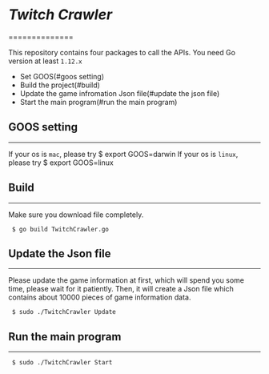 # *_Twitch Crawler_*
==============

This repository contains four packages to call the APIs.
You need Go version at least `1.12.x`

* Set GOOS(#goos setting)
* Build the project(#build)
* Update the game infromation Json file(#update the json file)
* Start the main program(#run the main program)

## GOOS setting
----

If your os is `mac`, please try
     $ export GOOS=darwin
If your os is `linux`, please try
     $ export GOOS=linux

## Build
----
Make sure you download file completely.

     $ go build TwitchCrawler.go

## Update the Json file
----
Please update the game information at first, which will spend you some time,
please wait for it patiently. Then, it will create a Json file which contains about 10000
pieces of game information data.

     $ sudo ./TwitchCrawler Update

## Run the main program
----
     $ sudo ./TwitchCrawler Start
